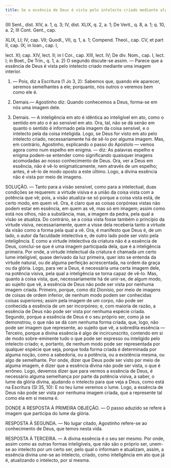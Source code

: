 ```yaml
---
title: Se a essência de Deus é vista pelo intelecto criado mediante alguma imagem interior
---
```


(III Sent., dist. XIV, a. 1, q. 3; IV, dist. XLIX, q. 2, a. 1; De Verit., q. 8, a. 1; q. 10, a. 2; III Cont. Gent., cap. 

XLIX, LI; IV, cap. VII; Quodl., VII, q. 1, a. 1; Compend. Theol., cap. CV, et part II, cap. IX; in Ioan., cap. I, 

lect. XI; cap. XIV, lect. II; in I Cor., cap. XIII, lect. IV; De div. Nom., cap. I, lect. I; in Boet., De Trin., q. 1, a. 2)
  O segundo discute-se assim. — Parece que a essência de Deus é vista pelo intelecto criado mediante uma imagem interior.  

1. — Pois, diz a Escritura (1 Jo 3, 2): Sabemos que, quando ele aparecer, seremos semelhantes a ele; porquanto, nós outros o veremos bem como ele é.  

2. Demais.— Agostinho diz: Quando conhecemos a Deus, forma-se em nós uma imagem dele.  

3. Demais. — A inteligência em ato é idêntica ao inteligível em ato, como o sentido em ato o é ao sensível em ato. Ora, tal, não se dá senão em quanto o sentido é informado pela imagem da coisa sensível, e o intelecto pela da coisa inteligida. Logo, se Deus for visto em ato pelo intelecto criado, necessariamente há de sê-lo por alguma imagem.  Mas, em contrário, Agostinho, explicando o passo do Apóstolo — vemos agora como num espelho em enigma. — diz: As palavras espelho e enigma podem-se entender como significando quaisquer imagens acomodadas ao nosso conhecimento de Deus. Ora, ver a Deus em essência, não é vê-lo enigmaticamente, nem através de um espelho; antes, é vê-lo de modo oposto a este último. Logo, a divina essência não é vista por meio de imagens.  

SOLUÇÃO. — Tanto para a visão sensível, como para a intelectual, duas condições se requerem: a virtude visiva e a união da coisa vista com a potência que vê; pois, a visão atualiza-se só porque a coisa vista está, de certo modo, em quem vê. Ora, é claro que as coisas corpóreas vistas não podem estar em essência, em quem as vê, mas só em imagem; assim como está nos olhos, não a substância, mas, a imagem da pedra, pela qual a visão se atualiza. Do contrário, se a coisa vista fosse também o princípio da virtude visiva, necessariamente, quem a visse dela receberia tanto a virtude da visão como a forma pela qual a vê. Ora, é manifesto que Deus é, de um lado, o autor da faculdade intelectiva e, de outro lado pode ser visto pela inteligência. E como a virtude intelectiva da criatura não é a essência de Deus, conclui-se que é uma imagem participada dela, que é a inteligência primeira. Por onde, a virtude intelectual da criatura é chamada um certo lume inteligível, quase derivado da luz primeira, quer isto se entenda da virtude natural, ou de alguma perfeição acrescentada, na ordem da graça ou da glória. Logo, para ver a Deus, é necessária uma certa imagem dele, na potência visiva, pela qual a inteligência se torna capaz de vê-lo.  Mas, quanto à coisa vista, que, necessariamente há de unir-se, de algum modo, ao sujeito que vê, a essência de Deus não pode ser vista por nenhuma imagem criada. Primeiro, porque, como diz Dionísio, por meio de imagens de coisas de ordem inferior, de nenhum modo podem ser conhecidas coisas superiores; assim pela imagem de um corpo, não pode ser conhecida a essência de um ser incorpóreo; e, com maioria de razão, a essência de Deus não pode ser vista por nenhuma espécie criada. Segundo, porque a essência de Deus é o seu próprio ser, como já se demonstrou, o que não se dá com nenhuma forma criada, que, logo, não pode ser imagem que represente, ao sujeito que vê, a sobredita essência — Terceiro, porque a divina essência é algo de incircunscrito, contendo em si de modo sobre-eminente tudo o que pode ser expresso ou inteligido pelo intelecto criado; e, portanto, de nenhum modo pode ser representada por qualquer espécie que seja, porque toda forma criada é determinada por alguma noção, como a sabedoria, ou a potência, ou a existência mesma, ou algo de semelhante. Por onde, dizer que Deus pode ser visto por meio de alguma imagem, é dizer que a essência divina não pode ser vista, o que é errôneo.  Logo, devemos dizer que para vermos a essência de Deus, é necessário alguma semelhança por parte da potência visiva, a saber, o lume da glória divina, ajudando o intelecto para que veja a Deus, como está na Escritura (Sl 35, 10): E no teu lume veremos o lume. Logo, a essência de Deus não pode ser vista por nenhuma imagem criada, que a represente tal como ela em si mesma é.  

DONDE A RESPOSTA À PRIMEIRA OBJEÇÃO. — O passo aduzido se refere à imagem que participa do lume da glória.  

RESPOSTA À SEGUNDA. — No lugar citado, Agostinho refere-se ao conhecimento de Deus, que temos nesta vida.  

RESPOSTA À TERCEIRA. — A divina essência é o seu ser mesmo. Por onde, assim como as outras formas inteligíveis, que não são o próprio ser, unem-se ao intelecto por um certo ser, pelo qual o informam e atualizam, assim, a essência divina une-se ao intelecto, criado, como inteligência em ato que já é, atualizando o intelecto, por si mesma.